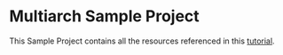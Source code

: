 # Multiarch Sample Project
This Sample Project contains all the resources referenced in this [tutorial](https://github.com/Prajyot-Parab/multiarch-world/wiki/Multiarch-Image-Build-Pipelines).
